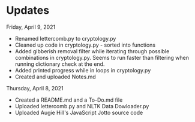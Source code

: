 # Updates

Friday, April 9, 2021

* Renamed lettercomb.py to cryptology.py
* Cleaned up code in cryptology.py - sorted into functions
* Added gibberish removal filter while iterating through possible combinations in cryptology.py. Seems to run faster than filtering when running dictionary check at the end.
* Added printed progress while in loops in cryptology.py
* Created and uploaded Notes.md

Thursday, April 8, 2021

* Created a README.md and a To-Do.md file
* Uploaded lettercomb.py and NLTK Data Dowloader.py
* Uploaded Augie Hill's JavaScript Jotto source code
